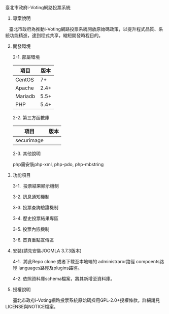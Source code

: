 臺北市政府i-Voting網路投票系統

1.  專案說明

    臺北市政府為推動i-Voting網路投票系統開放原始碼政策，以提升程式品質、系統功能精進，達到程式共享，縮短開發時程目的。
    
    
2.	開發環境

	2-1.	部屬環境

	|項目|版本|
	|---|---|
	|CentOS|7+|
	|Apache|2.4+|
	|Mariadb|5.5+|
	|PHP|5.4+|


	2-2.	第三方函數庫

	|項目|版本|
	|---|---|
	|securimage||
	

  
	2-3. 其他說明
	
	php需安裝php-xml, php-pdo, php-mbstring
	
	
3.	功能項目

	3-1.  投票結果顯示機制
 
	3-2.  訊息通知機制
 
	3-3.  投票查詢驗證機制
	
	3-4.  歷史投票結果專區
 
	3-5.  投票內嵌機制  
 
	3-6.  首頁重點宣傳區
	
	
4.	安裝(請先安裝JOOMLA 3.7.3版本)
	
	4-1.  將此Repo clone 或者下載至本地端的 administraror路徑 compoents路徑 languages路徑及plugins路徑。
 
	4-2.  依照資料庫schema檔案，將其新增至資料庫。
	
	
5.	授權說明

        臺北市政府i-Voting網路投票系統原始碼採用GPL-2.0+授權條款。詳細請見LICENSE與NOTICE檔案。
